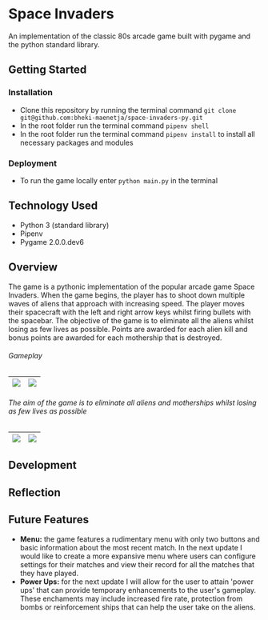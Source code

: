 # Space Invaders
An implementation of the classic 80s arcade game built with pygame and the python standard library.

## Getting Started
### Installation
- Clone this repository by running the terminal command `git clone git@github.com:bheki-maenetja/space-invaders-py.git`
- In the root folder run the terminal command `pipenv shell`
- In the root folder run the terminal command `pipenv install` to install all necessary packages and modules

### Deployment
- To run the game locally enter `python main.py` in the terminal

## Technology Used
- Python 3 (standard library)
- Pipenv
- Pygame 2.0.0.dev6

## Overview
The game is a pythonic implementation of the popular arcade game Space Invaders. When the game begins, the player has to shoot down multiple waves of aliens that approach with increasing speed. The player moves their spacecraft with the left and right arrow keys whilst firing bullets with the spacebar. The objective of the game is to eliminate all the aliens whilst losing as few lives as possible. Points are awarded for each alien kill and bonus points are awarded for each mothership that is destroyed.

###### <figcaption>Gameplay</figcation>
|<img src="https://github.com/bheki-maenetja/space-invaders-py/blob/master/img/screencast_gamplay.gif?raw=true" /> | <img src="https://github.com/bheki-maenetja/space-invaders-py/blob/master/img/screencast_gamplay-motherships.gif?raw=true" /> |
|---|---|


###### <figcaption>The aim of the game is to eliminate all aliens and motherships whilst losing as few lives as possible</figcaption>
| <img src="https://res.cloudinary.com/dyed10v2u/image/upload/v1600344391/project_space-invaders-py/screenshot_game-over-screen-victory_uqffjv.png" /> | <img src="https://res.cloudinary.com/dyed10v2u/image/upload/v1600344391/project_space-invaders-py/screenshot_game-over-screen-defeat_u0ni7v.png" /> |
|---|---|

## Development
## Reflection
## Future Features
- **Menu:** the game features a rudimentary menu with only two buttons and basic information about the most recent match. In the next update I would like to create a more expansive menu where users can configure settings for their matches and view their record for all the matches that they have played.
- **Power Ups:** for the next update I will allow for the user to attain 'power ups' that can provide temporary enhancements to the user's gameplay. These enchaments may include increased fire rate, protection from bombs or reinforcement ships that can help the user take on the aliens.